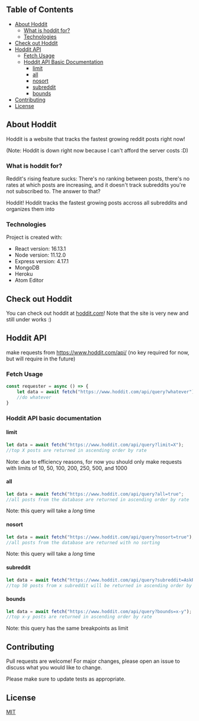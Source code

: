 ## Table of Contents

* [About Hoddit](#about-hoddit)
  * [What is hoddit for?](#what-is-hoddit-for)
  * [Technologies](#technologies)
* [Check out Hoddit](#check-out-hoddit)
* [Hoddit API](#hoddit-api)
  * [Fetch Usage](#fetch-usage)
  * [Hoddit API Basic Documentation](#hoddit-api-basic-documentation)
    * [limit](#limit)
    * [all](#all)
    * [nosort](#nosort)
    * [subreddit](#subreddit)
    * [bounds](#bounds)
* [Contributing](#contributing)
* [License](#license)

## About Hoddit

Hoddit is a website that tracks the fastest growing reddit posts right now!

(Note: Hoddit is down right now because I can't afford the server costs :D)

### What is hoddit for?

Reddit's rising feature sucks: There's no ranking between posts, there's no rates at which posts are increasing, and it doesn't track subreddits you're not subscribed to. The answer to that? 

Hoddit! Hoddit tracks the fastest growing posts accross all subreddits and organizes them into 

### Technologies
Project is created with: 
* React version: 16.13.1
* Node version: 11.12.0
* Express version: 4.17.1
* MongoDB
* Heroku
* Atom Editor

## Check out Hoddit

You can check out hoddit at [hoddit.com](https://www.hoddit.com)! Note that the site is very new and still under works :)

## Hoddit API

make requests from https://www.hoddit.com/api/ (no key required for now, but will require in the future)

### Fetch Usage

```javascript
const requester = async () => {
    let data = await fetch("https://www.hoddit.com/api/query?whatever");
    //do whatever
}
```

### Hoddit API basic documentation

#### limit
```javascript
let data = await fetch("https://www.hoddit.com/api/query?limit=X");
//top X posts are returned in ascending order by rate
```
Note: due to efficiency reasons, for now you should only make requests with limits of 10, 50, 100, 200, 250, 500, and 1000

#### all
```javascript
let data = await fetch("https://www.hoddit.com/api/query?all=true";
//all posts from the database are returned in ascending order by rate
```
Note: this query will take a *long* time

#### nosort

```javascript
let data = await fetch("https://www.hoddit.com/api/query?nosort=true");
//all posts from the database are returned with no sorting 
```
Note: this query will take a *long* time

#### subreddit

```javascript
let data = await fetch("https://www.hoddit.com/api/query?subreddit=AskReddit");
//top 50 posts from x subreddit will be returned in ascending order by rate
```

#### bounds

```javascript
let data = await fetch("https://www.hoddit.com/api/query?bounds=x-y");
//top x-y posts are returned in ascending order by rate
```
Note: this query has the same breakpoints as limit

## Contributing

Pull requests are welcome! For major changes, please open an issue to discuss what you would like to change.

Please make sure to update tests as appropriate.

## License 

[MIT](https://choosealicense.com/licenses/mit/)


